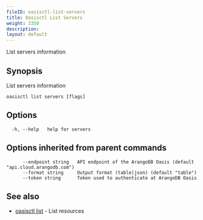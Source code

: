 ```yaml
---
fileID: oasisctl-list-servers
title: Oasisctl List Servers
weight: 3350
description: 
layout: default
---
```

List servers information

## Synopsis

List servers information

```
oasisctl list servers [flags]
```

## Options

```
  -h, --help   help for servers
```

## Options inherited from parent commands

```
      --endpoint string   API endpoint of the ArangoDB Oasis (default "api.cloud.arangodb.com")
      --format string     Output format (table|json) (default "table")
      --token string      Token used to authenticate at ArangoDB Oasis
```

## See also

* [oasisctl list]()	 - List resources

